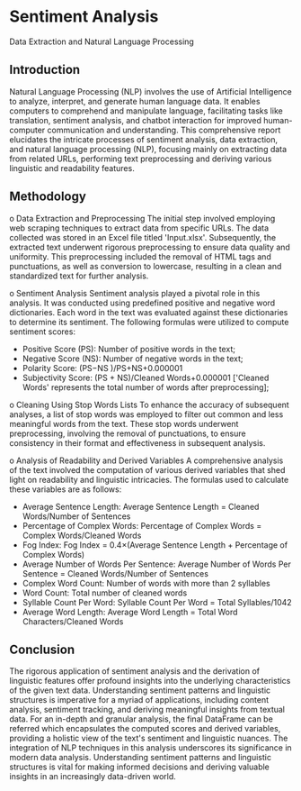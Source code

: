 # Sentiment Analysis
Data Extraction and Natural Language Processing

## Introduction 
Natural Language Processing (NLP) involves the use of Artificial Intelligence to analyze, interpret, and generate human language data. It enables computers to comprehend and manipulate language, facilitating tasks like translation, sentiment analysis, and chatbot interaction for improved human-computer communication and understanding. This comprehensive report elucidates the intricate processes of sentiment analysis, data extraction, and natural language processing (NLP), focusing mainly on extracting data from related URLs, performing text preprocessing and deriving various linguistic and readability features.

## Methodology

o	Data Extraction and Preprocessing
The initial step involved employing web scraping techniques to extract data from specific URLs. The data collected was stored in an Excel file titled 'Input.xlsx'. Subsequently, the extracted text underwent rigorous preprocessing to ensure data quality and uniformity. This preprocessing included the removal of HTML tags and punctuations, as well as conversion to lowercase, resulting in a clean and standardized text for further analysis.

o	Sentiment Analysis
Sentiment analysis played a pivotal role in this analysis. It was conducted using predefined positive and negative word dictionaries. Each word in the text was evaluated against these dictionaries to determine its sentiment. The following formulas were utilized to compute sentiment scores:
- Positive Score (PS): Number of positive words in the text;
- Negative Score (NS): Number of negative words in the text;
- Polarity Score: (PS−NS )/PS+NS+0.000001                          
- Subjectivity Score: (PS + NS)/Cleaned Words+0.000001 
['Cleaned Words' represents the total number of words after preprocessing];

o	Cleaning Using Stop Words Lists
To enhance the accuracy of subsequent analyses, a list of stop words was employed to filter out common and less meaningful words from the text. These stop words underwent preprocessing, involving the removal of punctuations, to ensure consistency in their format and effectiveness in subsequent analysis.

o	Analysis of Readability and Derived Variables
A comprehensive analysis of the text involved the computation of various derived variables that shed light on readability and linguistic intricacies. The formulas used to calculate these variables are as follows:
- Average Sentence Length: Average Sentence Length = Cleaned Words/Number of Sentences
- Percentage of Complex Words: Percentage of Complex Words = Complex Words/Cleaned Words
- Fog Index: Fog Index = 0.4×(Average Sentence Length + Percentage of Complex Words)
- Average Number of Words Per Sentence: Average Number of Words Per Sentence = Cleaned Words/Number of Sentences
- Complex Word Count: Number of words with more than 2 syllables
- Word Count: Total number of cleaned words
- Syllable Count Per Word: Syllable Count Per Word = Total Syllables/1042
- Average Word Length: Average Word Length = Total Word Characters/Cleaned Words

## Conclusion 
The rigorous application of sentiment analysis and the derivation of linguistic features offer profound insights into the underlying characteristics of the given text data. Understanding sentiment patterns and linguistic structures is imperative for a myriad of applications, including content analysis, sentiment tracking, and deriving meaningful insights from textual data.
For an in-depth and granular analysis, the final DataFrame can be referred which encapsulates the computed scores and derived variables, providing a holistic view of the text's sentiment and linguistic nuances. The integration of NLP techniques in this analysis underscores its significance in modern data analysis. Understanding sentiment patterns and linguistic structures is vital for making informed decisions and deriving valuable insights in an increasingly data-driven world.
